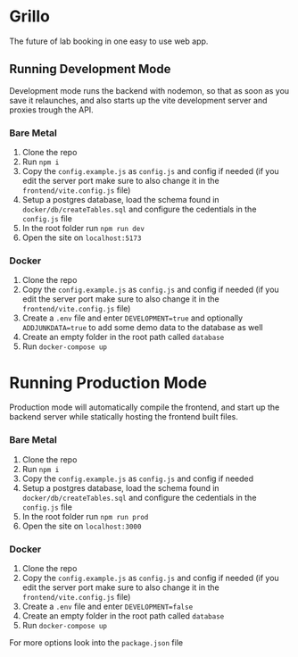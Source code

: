 # Grillo

The future of lab booking in one easy to use web app.


## Running Development Mode

Development mode runs the backend with nodemon, so that as soon as you save it relaunches, and also starts up the vite development server and proxies trough the API.

### Bare Metal
1. Clone the repo
2. Run `npm i`
3. Copy the `config.example.js` as `config.js` and config if needed (if you edit the server port make sure to also change it in the `frontend/vite.config.js` file)
4. Setup a postgres database, load the schema found in `docker/db/createTables.sql` and configure the cedentials in the `config.js` file
5. In the root folder run `npm run dev`
6. Open the site on `localhost:5173`

### Docker
1. Clone the repo
2. Copy the `config.example.js` as `config.js` and config if needed (if you edit the server port make sure to also change it in the `frontend/vite.config.js` file)
3. Create a `.env` file and enter `DEVELOPMENT=true` and optionally `ADDJUNKDATA=true` to add some demo data to the database as well
4. Create an empty folder in the root path called `database`
5. Run `docker-compose up`

# Running Production Mode

Production mode will automatically compile the frontend, and start up the backend server while statically hosting the frontend built files.

### Bare Metal
1. Clone the repo
2. Run `npm i`
3. Copy the `config.example.js` as `config.js` and config if needed
4. Setup a postgres database, load the schema found in `docker/db/createTables.sql` and configure the cedentials in the `config.js` file
5. In the root folder run `npm run prod`
6. Open the site on `localhost:3000`

### Docker
1. Clone the repo
2. Copy the `config.example.js` as `config.js` and config if needed (if you edit the server port make sure to also change it in the `frontend/vite.config.js` file)
3. Create a `.env` file and enter `DEVELOPMENT=false`
4. Create an empty folder in the root path called `database`
5. Run `docker-compose up`


For more options look into the `package.json` file

